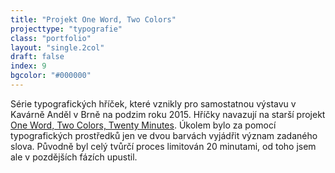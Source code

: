 ```yaml
---
title: "Projekt One Word, Two Colors"
projecttype: "typografie"
class: "portfolio"
layout: "single.2col"
draft: false
index: 9
bgcolor: "#000000"
---
```



Série typografických hříček, které vznikly pro samostatnou výstavu v Kavárně Anděl v Brně na podzim roku 2015. Hříčky navazují na starší projekt [One Word, Two Colors, Twenty Minutes](https://www.facebook.com/OneWordTwoColors/). Úkolem bylo za pomocí typografických prostředků jen ve dvou barvách vyjádřit význam zadaného slova. Původně byl celý tvůrčí proces limitován 20 minutami, od toho jsem ale v pozdějších fázích upustil.